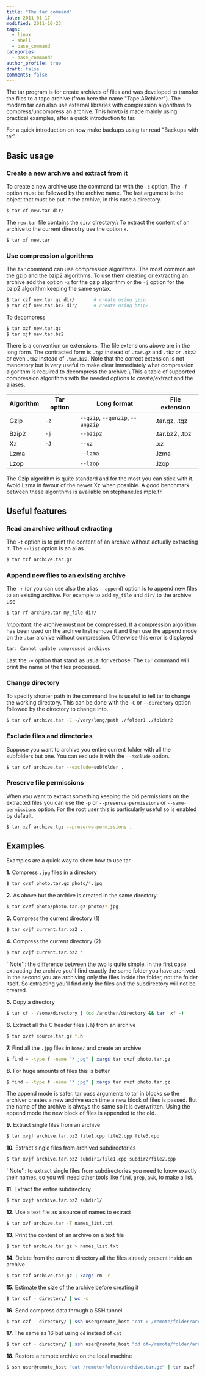 ```yaml
---
title: "The tar command"
date: 2011-01-17
modified: 2011-10-23
tags:
  - linux
  - shell
  - base_command
categories:
  - base_commands
author_profile: true
draft: false
comments: false
---
```


The tar program is for create archives of files and was developed to transfer the files to a tape archive (from here the name "Tape ARchiver"). The modern tar can also use external libraries with compression algorithms to compress/uncompress an archive. This howto is made mainly using practical examples, after a quick introduction to tar.

For a quick introduction on how make backups using tar read "Backups with tar".

## Basic usage

### Create a new archive and extract from it

To create a new archive use the command tar with the `-c` option. The `-f` option must be followed by the archive name. The last argument is the object that must be put in the archive, in this case a directory.

```bash
$ tar cf new.tar dir/
```

The `new.tar` file contains the `dir/` directory.\\
To extract the content of an archive to the current direcotry use the option `x`.

```bash
$ tar xf new.tar
```

### Use compression algorithms

The `tar` command can use compression algorithms. The most common are the gzip and the bzip2 algorithms. To use them creating or extracting an archive add the option `-z` for the gzip algorithm or the `-j` option for the bzip2 algorithm keeping the same syntax.

```bash
$ tar czf new.tar.gz dir/       # create using gzip
$ tar cjf new.tar.bz2 dir/      # create using bzip2
```

To decompress

```bash
$ tar xzf new.tar.gz
$ tar xjf new.tar.bz2
```

There is a convention on extensions. The file extensions above are in the long form. The contracted form is `.tgz` instead of `.tar.gz` and `.tbz` or `.tbz2` or even `.tb2` instead of `.tar.bz2`. Note that the correct extension is not mandatory but is very useful to make clear immediately what compression algorithm is required to decompress the archive.\\
This a table of supported compression algorithms with the needed options to create/extract and the aliases.

| Algorithm | Tar option | Long format                       | File extension |
| --------- | ---------- | --------------------------------- | -------------- |
| Gzip      | `-z`       | `--gzip`,  `--gunzip`, `--ungzip` | .tar.gz, .tgz  |
| Bzip2     | `-j`       | `--bzip2`                         | .tar.bz2, .tbz |
| Xz        | `-J`       | `--xz`                            | .xz            |
| Lzma      |            | `--lzma`                          | .lzma          |
| Lzop      |            | `--lzop`                          | .lzop          |

The Gzip algorithm is quite standard and for the most you can stick with it. Avoid Lzma in favour of the newer Xz when possible. A good benchmark between these algorithms is available on stephane.lesimple.fr.

## Useful features

### Read an archive without extracting

The `-t` option is to print the content of an archive without actually extracting it. The `--list` option is an alias.

```bash
$ tar tzf archive.tar.gz
```

### Append new files to an existing archive

The `-r` (or you can use also the alias `--append`) option is to append new files to an existing archive. For example to add `my_file` and `dir/` to the archive use

```bash
$ tar rf archive.tar my_file dir/
```

_Important_: the archive must not be compressed. If a compression algorithm has been used on the archive first remove it and then use the append mode on the `.tar` archive without compression. Otherwise this error is displayed

```bash
tar: Cannot update compressed archives
```

Last the `-v` option that stand as usual for verbose. The `tar` command will print the name of the files processed.

### Change directory

To specify shorter path in the command line is useful to tell tar to change the working directory. This can be done with the `-C` or `--directory` option followed by the directory to change into.

```bash
$ tar cvf archive.tar -C ~/very/long/path ./folder1 ./folder2
```

### Exclude files and directories

Suppose you want to archive you entire current folder with all the subfolders but one. You can exclude it with the `--exclude` option.

```bash
$ tar cvf archive.tar --exclude=subfolder .
```

### Preserve file permissions

When you want to extract something keeping the old permissions on the extracted files you can use the `-p` or `--preserve-permissions` or `--same-permissions` option. For the root user this is particularly useful so is enabled by default.

```bash
$ tar xzf archive.tgz --preserve-permissions .
```

## Examples

Examples are a quick way to show how to use tar.

**1.** Compress `.jpg` files in a directory

```bash
$ tar cvzf photo.tar.gz photo/*.jpg
```

**2.** As above but the archive is created in the same directory

```bash
$ tar cvzf photo/photo.tar.gz photo/*.jpg
```

**3.** Compress the current directory (1)

```bash
$ tar cvjf current.tar.bz2 .
```

**4.** Compress the current directory (2) 

```bash
$ tar cvjf current.tar.bz2 * 
```

''Note'': the difference between the two is quite simple. In the first case extracting the archive you'll find exactly the same folder you have archived. In the second you are archiving only the files inside the folder, not the folder itself. So extracting you'll find only the files and the subdirectory will not be created.

**5.** Copy a directory

```bash
$ tar cf - /some/directory | (cd /another/directory && tar  xf -)
```

**6.** Extract all the C header files (`.h`) from an archive

```bash
$ tar xvzf source.tar.gz *.h
```

**7.** Find all the `.jpg` files in `home/` and create an archive

```bash
$ find ~ -type f -name "*.jpg" | xargs tar cvzf photo.tar.gz
```

**8.** For huge amounts of files this is better

```bash
$ find ~ -type f -name "*.jpg" | xargs tar rvzf photo.tar.gz
```

The append mode is safer. tar pass arguments to tar in blocks so the archiver creates a new archive each time a new block of files is passed. But the name of the archive is always the same so it is overwritten. Using the append mode the new block of files is appended to the old.

**9.** Extract single files from an archive

```bash
$ tar xvjf archive.tar.bz2 file1.cpp file2.cpp file3.cpp
```

**10.** Extract single files from archived subdirectories

```bash
$ tar xvjf archive.tar.bz2 subdir1/file1.cpp subdir2/file2.cpp
```

''Note'': to extract single files from subdirectories you need to know exactly their names, so you will need other tools like `find`, `grep`, `awk`, to make a list.

**11.** Extract the entire subdirectory

```bash
$ tar xvjf archive.tar.bz2 subdir1/ 
```

**12.** Use a text file as a source of names to extract

```bash
$ tar xvf archive.tar -T names_list.txt
```

**13.** Print the content of an archive on a text file

```bash
$ tar tzf archive.tar.gz > names_list.txt
```

**14.** Delete from the current directory all the files already present inside an archive 

```bash
$ tar tzf archive.tar.gz | xargs rm -r
```

**15.** Estimate the size of the archive before creating it

```bash
$ tar czf - directory/ | wc -c
```

**16.** Send compress data through a SSH tunnel

```bash
$ tar czf - directory/ | ssh user@remote_host "cat > /remote/folder/archive.tar.gz"
```

**17.** The same as 16 but using `dd` instead of `cat`

```bash
$ tar czf - directory/ | ssh user@remote_host "dd of=/remote/folder/archive.tar.gz"
```

**18.** Restore a remote archive on the local machine

```bash
$ ssh user@remote_host "cat /remote/folder/archive.tar.gz" | tar xvzf -
```

